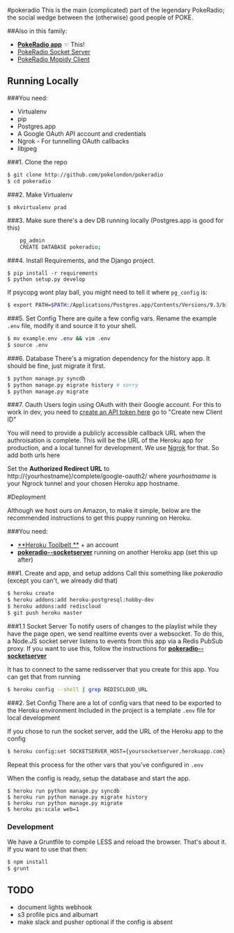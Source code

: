 #pokeradio
This is the main (complicated) part of the legendary PokeRadio; the social wedge between the (otherwise) good people of POKE.

##Also in this family:
- [**PokeRadio app**](https://github.com/pokelondon/pokeradio) ☜ This!
- [PokeRadio Socket Server](https://github.com/pokelondon/pokeradio-socketserver)
- [PokeRadio Mopidy Client](https://github.com/pokelondon/pokeradio-mopidy)

## Running Locally

###You need:
- Virtualenv
- pip
- Postgres.app
- A Google OAuth API account and credentials
- Ngrok - For tunnelling OAuth callbacks
- libjpeg


###1. Clone the repo
```sh
$ git clone http://github.com/pokelondon/pokeradio
$ cd pokeradio
```
###2. Make Virtualenv
```sh
$ mkvirtualenv prad
```

###3. Make sure there's a dev DB running locally
(Postgres.app is good for this)
```sh
    pg_admin
    CREATE DATABASE pokeradio;
```
###4. Install Requirements, and the Django project.
```
$ pip install -r requirements
$ python setup.py develop
```

If psycopg wont play ball, you might need to tell it where `pg_config` is:
```sh
$ export PATH=$PATH:/Applications/Postgres.app/Contents/Versions/9.3/bin
```

###5. Set Config
There are quite a few config vars. Rename the example `.env` file, modify it and source it to your shell.
```sh
$ mv example.env .env && vim .env
$ source .env
```

###6. Database
There's a migration dependency for the history app. It should be fine, just migrate it first.
```sh
$ python manage.py syncdb
$ python manage.py migrate history # sorry
$ python manage.py migrate
```

###7. Oauth
Users login using OAuth with their Google account.
For this to work in dev, you need to [create an API token here](https://console.developers.google.com/project/190611052995/apiui/credential?authuser=0) go to "Create new Client ID"

You will need to provide a publicly accessible callback URL when the authroisation is complete. This will be the URL of the Heroku app for production, and a local tunnel for development. We use [Ngrok](https://ngrok.com/) for that. So add both urls here

Set the **Authorized Redirect URL** to
http://{yourhostname}/complete/google-oauth2/ where *yourhostname* is your Ngrock tunnel and your chosen Heroku app hostname.




#Deployment

Although we host ours on Amazon, to make it simple, below are the recommended instructions to get this puppy running on Heroku.

###You need:
- [**Heroku Toolbelt **](https://toolbelt.heroku.com/) + an account
- [**pokeradio--socketserver**](https://github.com/pokelondon/pokeradio-socketserver) running on another Heroku app (set this up after)

###1. Create and app, and setup addons
Call this something like _pokeradio_ (except you can't, we already did that)
```sh
$ heroku create
$ heroku addons:add heroku-postgresql:hobby-dev
$ heroku addons:add rediscloud
$ git push heroku master
```
###1.1 Socket Server
To notify users of changes to the playlist while they have the page open, we send realtime events over a websocket. To do this, a Node.JS socket server listens to events from this app via a Redis PubSub proxy. If you want to use this, follow the instructions for [**pokeradio--socketserver**](https://github.com/pokelondon/pokeradio-socketserver)

It has to connect to the same redisserver that you create for this app. You can get that from running
```sh
$ heroku config --shell | grep REDISCLOUD_URL
```


###2. Set Config
There are a lot of config vars that need to be exported to the Heroku environment
Included in the project is a template `.env` file for local development

If you chose to run the socket server, add the URL of the Heroku app to the config
```sh
$ heroku config:set SOCKETSERVER_HOST={yoursocketserver.herokuapp.com}
```
Repeat this process for the other vars that you've configured in `.env`

When the config is ready, setup the database and start the app.
```
$ heroku run python manage.py syncdb
$ heroku run python manage.py migrate history
$ heroku run python manage.py migrate
$ heroku ps:scale web=1
```


### Development
We have a Gruntfile to compile LESS and reload the browser. That's about it. If you want to use that then:
```sh 
$ npm install
$ grunt
```

## TODO
- document lights webhook
- s3 profile pics and albumart
- make slack and pusher optional if the config is absent
